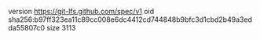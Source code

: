 version https://git-lfs.github.com/spec/v1
oid sha256:b97ff323ea11c89cc008e6dc4412cd744848b9bfc3d1cbd2b49a3edda55807c0
size 3113
